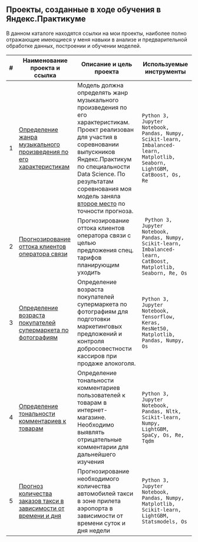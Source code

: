 ## Проекты, созданные в ходе обучения в Яндекс.Практикуме


В данном каталоге находятся ссылки на мои проекты, наиболее полно отражающие имеющиеся у меня навыки в анализе и предварительной обработке данных, построении и обучении моделей.

| # 	| **Наименование проекта и ссылка** 	| **Описание и цель проекта** 	| **Используемые инструменты** 	|
|---	|---	|---	|---	|
| 1 	| [Определение жанра музыкального произведения по его характеристикам](https://github.com/arconpl/yandex_practicum_projects/tree/main/music_genre_prediction) 	| Модель должна определять жанр музыкального произведения по его характеристикам.   Проект реализован для участия в соревновании выпускников Яндекс.Практикум по специальности Data Science.  По результатам соревнования моя модель заняла [второе место](https://www.kaggle.com/competitions/music-genre-prediction-m124ds/leaderboard?) по точности прогноза. 	| ```Python 3, Jupyter Notebook, Pandas, Numpy, Scikit-learn, Imbalanced-learn, Matplotlib, Seaborn, LightGBM, CatBoost, Os, Re``` 	|
| 2 	| [Прогнозирование оттока клиентов оператора связи](https://github.com/arconpl/yandex_practicum_projects/tree/main/customer_churn_prediction) 	| Прогнозирование оттока клиентов оператора связи с целью предложения спец. тарифов планирующим уходить 	| ``` Python 3, Jupyter Notebook, Pandas, Numpy, Scikit-learn, Imbalanced-learn, CatBoost, Matplotlib, Seaborn, Re, Os``` 	|
| 3 	| [Определение возраста покупателей супермаркета по фотографиям](https://github.com/arconpl/yandex_practicum_projects/tree/main/customer_age) 	| Определение возраста покупателей супермаркета по фотографиям для подготовки маркетинговых предложений и контроля добросовестности кассиров при продаже алокоголя.  	| ```Python 3, Jupyter Notebook, Tensorflow, Keras, ResNet50, Matplotlib, Pandas, Numpy, Os``` 	|
| 4 	| [Определение тональности комментариев к товарам](https://github.com/arconpl/yandex_practicum_projects/tree/main/commentary_tone) 	| Определение тональности комментариев пользователей к товарам в интернет-магазине. Необходимо выявлять отрицательные комментарии для дальнейшего изучения 	| ```Python 3, Jupyter Notebook, Pandas, Nltk, Scikit-learn, Numpy, LightGBM, SpaCy, Os, Re, Tqdm``` 	|
| 5 	| [Прогноз количества заказов такси в зависимости от времени и дня](https://github.com/arconpl/yandex_practicum_projects/tree/main/taxi_count) 	| Прогнозирование необходимого количества автомобилей такси в зоне прилета аэропорта в зависимости от времени суток и дня недели 	| ```Python 3, Jupyter Notebook, Pandas, Numpy, Matplotlib, Scikit-learn, LightGBM, Statsmodels, Os``` 	|
